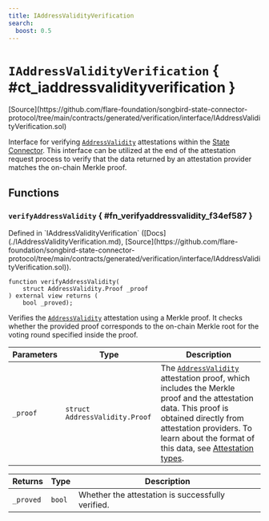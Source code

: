 ```yaml
---
title: IAddressValidityVerification
search:
  boost: 0.5
---
```


<!-- This is an autogenerated file. Do not edit! -->

# `IAddressValidityVerification` { #ct_iaddressvalidityverification }

<div class="api-node-source" markdown>
[Source](https://github.com/flare-foundation/songbird-state-connector-protocol/tree/main/contracts/generated/verification/interface/IAddressValidityVerification.sol)
</div>

<div class="api-node-internal" markdown>

Interface for verifying [`AddressValidity`](../attestation-types/AddressValidity.md) attestations within the [State Connector](https://docs.flare.network/tech/state-connector/).
This interface can be utilized at the end of the attestation request process to verify that the data
returned by an attestation provider matches the on-chain Merkle proof.

</div>

<div class="api-node-type" markdown>

## Functions

<div class="api-node" markdown>

### `verifyAddressValidity` { #fn_verifyaddressvalidity_f34ef587 }

<div class="api-node-source" markdown>
Defined in `IAddressValidityVerification` ([Docs](./IAddressValidityVerification.md), [Source](https://github.com/flare-foundation/songbird-state-connector-protocol/tree/main/contracts/generated/verification/interface/IAddressValidityVerification.sol)).
</div>

<div class="api-node-internal" markdown>

```solidity
function verifyAddressValidity(
    struct AddressValidity.Proof _proof
) external view returns (
    bool _proved);
```

Verifies the [`AddressValidity`](../attestation-types/AddressValidity.md) attestation using a Merkle proof.
It checks whether the provided proof corresponds to the on-chain Merkle root for the voting round specified inside the proof.

| Parameters | Type | Description |
| ---------- | ---- | ----------- |
| `_proof` | `struct AddressValidity.Proof` | The [`AddressValidity`](../attestation-types/AddressValidity.md) attestation proof, which includes the Merkle proof and the attestation data.               This proof is obtained directly from attestation providers.               To learn about the format of this data, see [Attestation types](https://github.com/flare-foundation/songbird-state-connector-protocol/blob/main/specs/attestations/attestation-type-definition.md). |

| Returns | Type | Description |
| ------- | ---- | ----------- |
| `_proved` | `bool` | Whether the attestation is successfully verified. |
</div>
</div>

</div>

